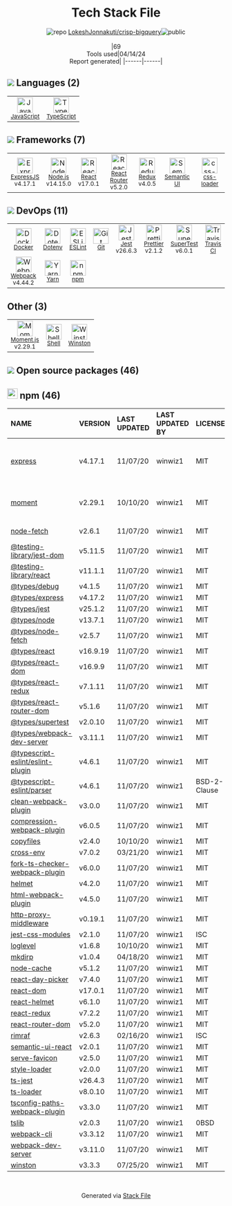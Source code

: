 <!--
&lt;--- Readme.md Snippet without images Start ---&gt;
## Tech Stack
LokeshJonnakuti/crisp-bigquery is built on the following main stack:

- [JavaScript](https://developer.mozilla.org/en-US/docs/Web/JavaScript) – Languages
- [TypeScript](http://www.typescriptlang.org) – Languages
- [ExpressJS](http://expressjs.com/) – Microframeworks (Backend)
- [Node.js](http://nodejs.org/) – Frameworks (Full Stack)
- [React](https://reactjs.org/) – Javascript UI Libraries
- [React Router](https://github.com/rackt/react-router) – JavaScript Framework Components
- [Redux](https://redux.js.org/) – State Management Library
- [Semantic UI](http://semantic-ui.com/) – Front-End Frameworks
- [css-loader](https://github.com/webpack-contrib/css-loader) – CSS Pre-processors / Extensions
- [Docker](https://www.docker.com/) – Virtual Machine Platforms & Containers
- [ESLint](http://eslint.org/) – Code Review
- [Jest](http://facebook.github.io/jest/) – Javascript Testing Framework
- [Prettier](https://prettier.io/) – Code Review
- [SuperTest](https://www.npmjs.com/package/supertest) – Javascript Testing Framework
- [Travis CI](http://travis-ci.com/) – Continuous Integration
- [Webpack](http://webpack.js.org) – JS Build Tools / JS Task Runners
- [Yarn](https://yarnpkg.com/) – Front End Package Manager
- [Moment.js](http://momentjs.com/) – Javascript Utilities & Libraries
- [Shell](https://en.wikipedia.org/wiki/Shell_script) – Shells

Full tech stack [here](/techstack.md)

&lt;--- Readme.md Snippet without images End ---&gt;

&lt;--- Readme.md Snippet with images Start ---&gt;
## Tech Stack
LokeshJonnakuti/crisp-bigquery is built on the following main stack:

- <img width='25' height='25' src='https://img.stackshare.io/service/1209/javascript.jpeg' alt='JavaScript'/> [JavaScript](https://developer.mozilla.org/en-US/docs/Web/JavaScript) – Languages
- <img width='25' height='25' src='https://img.stackshare.io/service/1612/bynNY5dJ.jpg' alt='TypeScript'/> [TypeScript](http://www.typescriptlang.org) – Languages
- <img width='25' height='25' src='https://img.stackshare.io/service/1163/hashtag.png' alt='ExpressJS'/> [ExpressJS](http://expressjs.com/) – Microframeworks (Backend)
- <img width='25' height='25' src='https://img.stackshare.io/service/1011/n1JRsFeB_400x400.png' alt='Node.js'/> [Node.js](http://nodejs.org/) – Frameworks (Full Stack)
- <img width='25' height='25' src='https://img.stackshare.io/service/1020/OYIaJ1KK.png' alt='React'/> [React](https://reactjs.org/) – Javascript UI Libraries
- <img width='25' height='25' src='https://img.stackshare.io/service/3350/8261421.png' alt='React Router'/> [React Router](https://github.com/rackt/react-router) – JavaScript Framework Components
- <img width='25' height='25' src='https://img.stackshare.io/service/4074/13142323.png' alt='Redux'/> [Redux](https://redux.js.org/) – State Management Library
- <img width='25' height='25' src='https://img.stackshare.io/service/1106/semantic-ui.png' alt='Semantic UI'/> [Semantic UI](http://semantic-ui.com/) – Front-End Frameworks
- <img width='25' height='25' src='https://img.stackshare.io/service/8074/default_d2b16fd6997fb2e164de645a34f9b8d5a880d999.png' alt='css-loader'/> [css-loader](https://github.com/webpack-contrib/css-loader) – CSS Pre-processors / Extensions
- <img width='25' height='25' src='https://img.stackshare.io/service/586/n4u37v9t_400x400.png' alt='Docker'/> [Docker](https://www.docker.com/) – Virtual Machine Platforms & Containers
- <img width='25' height='25' src='https://img.stackshare.io/service/3337/Q4L7Jncy.jpg' alt='ESLint'/> [ESLint](http://eslint.org/) – Code Review
- <img width='25' height='25' src='https://img.stackshare.io/service/830/jest.png' alt='Jest'/> [Jest](http://facebook.github.io/jest/) – Javascript Testing Framework
- <img width='25' height='25' src='https://img.stackshare.io/service/7035/default_66f265943abed56bcdbfca1c866a4261b1fbb063.jpg' alt='Prettier'/> [Prettier](https://prettier.io/) – Code Review
- <img width='25' height='25' src='https://img.stackshare.io/no-img-open-source.png' alt='SuperTest'/> [SuperTest](https://www.npmjs.com/package/supertest) – Javascript Testing Framework
- <img width='25' height='25' src='https://img.stackshare.io/service/460/Lu6cGu0z_400x400.png' alt='Travis CI'/> [Travis CI](http://travis-ci.com/) – Continuous Integration
- <img width='25' height='25' src='https://img.stackshare.io/service/1682/IMG_4636.PNG' alt='Webpack'/> [Webpack](http://webpack.js.org) – JS Build Tools / JS Task Runners
- <img width='25' height='25' src='https://img.stackshare.io/service/5848/44mC-kJ3.jpg' alt='Yarn'/> [Yarn](https://yarnpkg.com/) – Front End Package Manager
- <img width='25' height='25' src='https://img.stackshare.io/service/3643/Xrtdc94q_400x400.png' alt='Moment.js'/> [Moment.js](http://momentjs.com/) – Javascript Utilities & Libraries
- <img width='25' height='25' src='https://img.stackshare.io/service/4631/default_c2062d40130562bdc836c13dbca02d318205a962.png' alt='Shell'/> [Shell](https://en.wikipedia.org/wiki/Shell_script) – Shells

Full tech stack [here](/techstack.md)

&lt;--- Readme.md Snippet with images End ---&gt;
-->
<div align="center">

# Tech Stack File
![](https://img.stackshare.io/repo.svg "repo") [LokeshJonnakuti/crisp-bigquery](https://github.com/LokeshJonnakuti/crisp-bigquery)![](https://img.stackshare.io/public_badge.svg "public")
<br/><br/>
|69<br/>Tools used|04/14/24 <br/>Report generated|
|------|------|
</div>

## <img src='https://img.stackshare.io/languages.svg'/> Languages (2)
<table><tr>
  <td align='center'>
  <img width='36' height='36' src='https://img.stackshare.io/service/1209/javascript.jpeg' alt='JavaScript'>
  <br>
  <sub><a href="https://developer.mozilla.org/en-US/docs/Web/JavaScript">JavaScript</a></sub>
  <br>
  <sub></sub>
</td>

<td align='center'>
  <img width='36' height='36' src='https://img.stackshare.io/service/1612/bynNY5dJ.jpg' alt='TypeScript'>
  <br>
  <sub><a href="http://www.typescriptlang.org">TypeScript</a></sub>
  <br>
  <sub></sub>
</td>

</tr>
</table>

## <img src='https://img.stackshare.io/frameworks.svg'/> Frameworks (7)
<table><tr>
  <td align='center'>
  <img width='36' height='36' src='https://img.stackshare.io/service/1163/hashtag.png' alt='ExpressJS'>
  <br>
  <sub><a href="http://expressjs.com/">ExpressJS</a></sub>
  <br>
  <sub>v4.17.1</sub>
</td>

<td align='center'>
  <img width='36' height='36' src='https://img.stackshare.io/service/1011/n1JRsFeB_400x400.png' alt='Node.js'>
  <br>
  <sub><a href="http://nodejs.org/">Node.js</a></sub>
  <br>
  <sub>v14.15.0</sub>
</td>

<td align='center'>
  <img width='36' height='36' src='https://img.stackshare.io/service/1020/OYIaJ1KK.png' alt='React'>
  <br>
  <sub><a href="https://reactjs.org/">React</a></sub>
  <br>
  <sub>v17.0.1</sub>
</td>

<td align='center'>
  <img width='36' height='36' src='https://img.stackshare.io/service/3350/8261421.png' alt='React Router'>
  <br>
  <sub><a href="https://github.com/rackt/react-router">React Router</a></sub>
  <br>
  <sub>v5.2.0</sub>
</td>

<td align='center'>
  <img width='36' height='36' src='https://img.stackshare.io/service/4074/13142323.png' alt='Redux'>
  <br>
  <sub><a href="https://redux.js.org/">Redux</a></sub>
  <br>
  <sub>v4.0.5</sub>
</td>

<td align='center'>
  <img width='36' height='36' src='https://img.stackshare.io/service/1106/semantic-ui.png' alt='Semantic UI'>
  <br>
  <sub><a href="http://semantic-ui.com/">Semantic UI</a></sub>
  <br>
  <sub></sub>
</td>

<td align='center'>
  <img width='36' height='36' src='https://img.stackshare.io/service/8074/default_d2b16fd6997fb2e164de645a34f9b8d5a880d999.png' alt='css-loader'>
  <br>
  <sub><a href="https://github.com/webpack-contrib/css-loader">css-loader</a></sub>
  <br>
  <sub></sub>
</td>

</tr>
</table>

## <img src='https://img.stackshare.io/devops.svg'/> DevOps (11)
<table><tr>
  <td align='center'>
  <img width='36' height='36' src='https://img.stackshare.io/service/586/n4u37v9t_400x400.png' alt='Docker'>
  <br>
  <sub><a href="https://www.docker.com/">Docker</a></sub>
  <br>
  <sub></sub>
</td>

<td align='center'>
  <img width='36' height='36' src='https://img.stackshare.io/service/8067/default_90dcb1286af7685c68df319c764b80704df1155b.png' alt='Dotenv'>
  <br>
  <sub><a href="https://github.com/motdotla/dotenv">Dotenv</a></sub>
  <br>
  <sub></sub>
</td>

<td align='center'>
  <img width='36' height='36' src='https://img.stackshare.io/service/3337/Q4L7Jncy.jpg' alt='ESLint'>
  <br>
  <sub><a href="http://eslint.org/">ESLint</a></sub>
  <br>
  <sub></sub>
</td>

<td align='center'>
  <img width='36' height='36' src='https://img.stackshare.io/service/1046/git.png' alt='Git'>
  <br>
  <sub><a href="http://git-scm.com/">Git</a></sub>
  <br>
  <sub></sub>
</td>

<td align='center'>
  <img width='36' height='36' src='https://img.stackshare.io/service/830/jest.png' alt='Jest'>
  <br>
  <sub><a href="http://facebook.github.io/jest/">Jest</a></sub>
  <br>
  <sub>v26.6.3</sub>
</td>

<td align='center'>
  <img width='36' height='36' src='https://img.stackshare.io/service/7035/default_66f265943abed56bcdbfca1c866a4261b1fbb063.jpg' alt='Prettier'>
  <br>
  <sub><a href="https://prettier.io/">Prettier</a></sub>
  <br>
  <sub>v2.1.2</sub>
</td>

<td align='center'>
  <img width='36' height='36' src='https://img.stackshare.io/no-img-open-source.png' alt='SuperTest'>
  <br>
  <sub><a href="https://www.npmjs.com/package/supertest">SuperTest</a></sub>
  <br>
  <sub>v6.0.1</sub>
</td>

<td align='center'>
  <img width='36' height='36' src='https://img.stackshare.io/service/460/Lu6cGu0z_400x400.png' alt='Travis CI'>
  <br>
  <sub><a href="http://travis-ci.com/">Travis CI</a></sub>
  <br>
  <sub></sub>
</td>

</tr>
<tr>
  <td align='center'>
  <img width='36' height='36' src='https://img.stackshare.io/service/1682/IMG_4636.PNG' alt='Webpack'>
  <br>
  <sub><a href="http://webpack.js.org">Webpack</a></sub>
  <br>
  <sub>v4.44.2</sub>
</td>

<td align='center'>
  <img width='36' height='36' src='https://img.stackshare.io/service/5848/44mC-kJ3.jpg' alt='Yarn'>
  <br>
  <sub><a href="https://yarnpkg.com/">Yarn</a></sub>
  <br>
  <sub></sub>
</td>

<td align='center'>
  <img width='36' height='36' src='https://img.stackshare.io/service/1120/lejvzrnlpb308aftn31u.png' alt='npm'>
  <br>
  <sub><a href="https://www.npmjs.com/">npm</a></sub>
  <br>
  <sub></sub>
</td>

</tr>
</table>

## Other (3)
<table><tr>
  <td align='center'>
  <img width='36' height='36' src='https://img.stackshare.io/service/3643/Xrtdc94q_400x400.png' alt='Moment.js'>
  <br>
  <sub><a href="http://momentjs.com/">Moment.js</a></sub>
  <br>
  <sub>v2.29.1</sub>
</td>

<td align='center'>
  <img width='36' height='36' src='https://img.stackshare.io/service/4631/default_c2062d40130562bdc836c13dbca02d318205a962.png' alt='Shell'>
  <br>
  <sub><a href="https://en.wikipedia.org/wiki/Shell_script">Shell</a></sub>
  <br>
  <sub></sub>
</td>

<td align='center'>
  <img width='36' height='36' src='https://img.stackshare.io/service/6668/9682013.png' alt='Winston'>
  <br>
  <sub><a href="https://github.com/winstonjs/winston">Winston</a></sub>
  <br>
  <sub></sub>
</td>

</tr>
</table>


## <img src='https://img.stackshare.io/group.svg' /> Open source packages (46)</h2>

## <img width='24' height='24' src='https://img.stackshare.io/service/1120/lejvzrnlpb308aftn31u.png'/> npm (46)

|NAME|VERSION|LAST UPDATED|LAST UPDATED BY|LICENSE|VULNERABILITIES|
|:------|:------|:------|:------|:------|:------|
|[express](https://www.npmjs.com/express)|v4.17.1|11/07/20|winwiz1 |MIT|[CVE-2022-24999](https://github.com/advisories/GHSA-hrpp-h998-j3pp) (High)<br/>[CVE-2024-29041](https://github.com/advisories/GHSA-rv95-896h-c2vc) (Moderate)|
|[moment](https://www.npmjs.com/moment)|v2.29.1|10/10/20|winwiz1 |MIT|[CVE-2022-24785](https://github.com/advisories/GHSA-8hfj-j24r-96c4) (High)<br/>[CVE-2022-31129](https://github.com/advisories/GHSA-wc69-rhjr-hc9g) (High)|
|[node-fetch](https://www.npmjs.com/node-fetch)|v2.6.1|11/07/20|winwiz1 |MIT|[CVE-2022-0235](https://github.com/advisories/GHSA-r683-j2x4-v87g) (High)|
|[@testing-library/jest-dom](https://www.npmjs.com/@testing-library/jest-dom)|v5.11.5|11/07/20|winwiz1 |MIT|N/A|
|[@testing-library/react](https://www.npmjs.com/@testing-library/react)|v11.1.1|11/07/20|winwiz1 |MIT|N/A|
|[@types/debug](https://www.npmjs.com/@types/debug)|v4.1.5|11/07/20|winwiz1 |MIT|N/A|
|[@types/express](https://www.npmjs.com/@types/express)|v4.17.2|11/07/20|winwiz1 |MIT|N/A|
|[@types/jest](https://www.npmjs.com/@types/jest)|v25.1.2|11/07/20|winwiz1 |MIT|N/A|
|[@types/node](https://www.npmjs.com/@types/node)|v13.7.1|11/07/20|winwiz1 |MIT|N/A|
|[@types/node-fetch](https://www.npmjs.com/@types/node-fetch)|v2.5.7|11/07/20|winwiz1 |MIT|N/A|
|[@types/react](https://www.npmjs.com/@types/react)|v16.9.19|11/07/20|winwiz1 |MIT|N/A|
|[@types/react-dom](https://www.npmjs.com/@types/react-dom)|v16.9.9|11/07/20|winwiz1 |MIT|N/A|
|[@types/react-redux](https://www.npmjs.com/@types/react-redux)|v7.1.11|11/07/20|winwiz1 |MIT|N/A|
|[@types/react-router-dom](https://www.npmjs.com/@types/react-router-dom)|v5.1.6|11/07/20|winwiz1 |MIT|N/A|
|[@types/supertest](https://www.npmjs.com/@types/supertest)|v2.0.10|11/07/20|winwiz1 |MIT|N/A|
|[@types/webpack-dev-server](https://www.npmjs.com/@types/webpack-dev-server)|v3.11.1|11/07/20|winwiz1 |MIT|N/A|
|[@typescript-eslint/eslint-plugin](https://www.npmjs.com/@typescript-eslint/eslint-plugin)|v4.6.1|11/07/20|winwiz1 |MIT|N/A|
|[@typescript-eslint/parser](https://www.npmjs.com/@typescript-eslint/parser)|v4.6.1|11/07/20|winwiz1 |BSD-2-Clause|N/A|
|[clean-webpack-plugin](https://www.npmjs.com/clean-webpack-plugin)|v3.0.0|11/07/20|winwiz1 |MIT|N/A|
|[compression-webpack-plugin](https://www.npmjs.com/compression-webpack-plugin)|v6.0.5|11/07/20|winwiz1 |MIT|N/A|
|[copyfiles](https://www.npmjs.com/copyfiles)|v2.4.0|10/10/20|winwiz1 |MIT|N/A|
|[cross-env](https://www.npmjs.com/cross-env)|v7.0.2|03/21/20|winwiz1 |MIT|N/A|
|[fork-ts-checker-webpack-plugin](https://www.npmjs.com/fork-ts-checker-webpack-plugin)|v6.0.0|11/07/20|winwiz1 |MIT|N/A|
|[helmet](https://www.npmjs.com/helmet)|v4.2.0|11/07/20|winwiz1 |MIT|N/A|
|[html-webpack-plugin](https://www.npmjs.com/html-webpack-plugin)|v4.5.0|11/07/20|winwiz1 |MIT|N/A|
|[http-proxy-middleware](https://www.npmjs.com/http-proxy-middleware)|v0.19.1|11/07/20|winwiz1 |MIT|N/A|
|[jest-css-modules](https://www.npmjs.com/jest-css-modules)|v2.1.0|11/07/20|winwiz1 |ISC|N/A|
|[loglevel](https://www.npmjs.com/loglevel)|v1.6.8|10/10/20|winwiz1 |MIT|N/A|
|[mkdirp](https://www.npmjs.com/mkdirp)|v1.0.4|04/18/20|winwiz1 |MIT|N/A|
|[node-cache](https://www.npmjs.com/node-cache)|v5.1.2|11/07/20|winwiz1 |MIT|N/A|
|[react-day-picker](https://www.npmjs.com/react-day-picker)|v7.4.0|11/07/20|winwiz1 |MIT|N/A|
|[react-dom](https://www.npmjs.com/react-dom)|v17.0.1|11/07/20|winwiz1 |MIT|N/A|
|[react-helmet](https://www.npmjs.com/react-helmet)|v6.1.0|11/07/20|winwiz1 |MIT|N/A|
|[react-redux](https://www.npmjs.com/react-redux)|v7.2.2|11/07/20|winwiz1 |MIT|N/A|
|[react-router-dom](https://www.npmjs.com/react-router-dom)|v5.2.0|11/07/20|winwiz1 |MIT|N/A|
|[rimraf](https://www.npmjs.com/rimraf)|v2.6.3|02/16/20|winwiz1 |ISC|N/A|
|[semantic-ui-react](https://www.npmjs.com/semantic-ui-react)|v2.0.1|11/07/20|winwiz1 |MIT|N/A|
|[serve-favicon](https://www.npmjs.com/serve-favicon)|v2.5.0|11/07/20|winwiz1 |MIT|N/A|
|[style-loader](https://www.npmjs.com/style-loader)|v2.0.0|11/07/20|winwiz1 |MIT|N/A|
|[ts-jest](https://www.npmjs.com/ts-jest)|v26.4.3|11/07/20|winwiz1 |MIT|N/A|
|[ts-loader](https://www.npmjs.com/ts-loader)|v8.0.10|11/07/20|winwiz1 |MIT|N/A|
|[tsconfig-paths-webpack-plugin](https://www.npmjs.com/tsconfig-paths-webpack-plugin)|v3.3.0|11/07/20|winwiz1 |MIT|N/A|
|[tslib](https://www.npmjs.com/tslib)|v2.0.3|11/07/20|winwiz1 |0BSD|N/A|
|[webpack-cli](https://www.npmjs.com/webpack-cli)|v3.3.12|11/07/20|winwiz1 |MIT|N/A|
|[webpack-dev-server](https://www.npmjs.com/webpack-dev-server)|v3.11.0|11/07/20|winwiz1 |MIT|N/A|
|[winston](https://www.npmjs.com/winston)|v3.3.3|07/25/20|winwiz1 |MIT|N/A|

<br/>
<div align='center'>

Generated via [Stack File](https://github.com/marketplace/stack-file)
